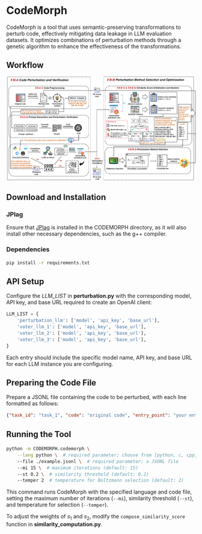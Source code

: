 # CodeMorph

CodeMorph is a tool that uses semantic-preserving transformations to perturb code, effectively mitigating data leakage in LLM evaluation datasets. It optimizes combinations of perturbation methods through a genetic algorithm to enhance the effectiveness of the transformations.

## Workflow
![workflow](./figures/workflow.png)

## Download and Installation

### JPlag
Ensure that [JPlag](https://github.com/jplag/JPlag) is installed in the CODEMORPH directory, as it will also install other necessary dependencies, such as the g++ compiler.

### Dependencies
   ```bash
   pip install -r requirements.txt
   ```

## API Setup
Configure the *LLM_LIST* in **perturbation.py** with the corresponding model, API key, and base URL required to create an OpenAI client:

   ```python
   LLM_LIST = {
       'perturbation_llm': ['model', 'api_key', 'base_url'],
       'voter_llm_1': ['model', 'api_key', 'base_url'],
       'voter_llm_2': ['model', 'api_key', 'base_url'],
       'voter_llm_3': ['model', 'api_key', 'base_url'],
   }
   ```

Each entry should include the specific model name, API key, and base URL for each LLM instance you are configuring.

## Preparing the Code File
Prepare a JSONL file containing the code to be perturbed, with each line formatted as follows:

   ```json
   {"task_id": "task_1", "code": "original code", "entry_point": "your entry point"}
   ```

## Running the Tool
   ```bash
   python -m CODEMORPH.codemorph \
       --lang python \  # required parameter; choose from [python, c, cpp, rust, java, go]
       --file ./example.jsonl \  # required parameter; a JSONL file
       --mi 15 \  # maximum iterations (default: 15)
       --st 0.2 \  # similarity threshold (default: 0.2)
       --temper 2  # temperature for Boltzmann selection (default: 2)
   ```

This command runs CodeMorph with the specified language and code file, setting the maximum number of iterations (`--mi`), similarity threshold (`--st`), and temperature for selection (`--temper`).

To adjust the weights of $s_1$ and $s_2$, modify the `compose_similarity_score` function in **similarity_computation.py**.